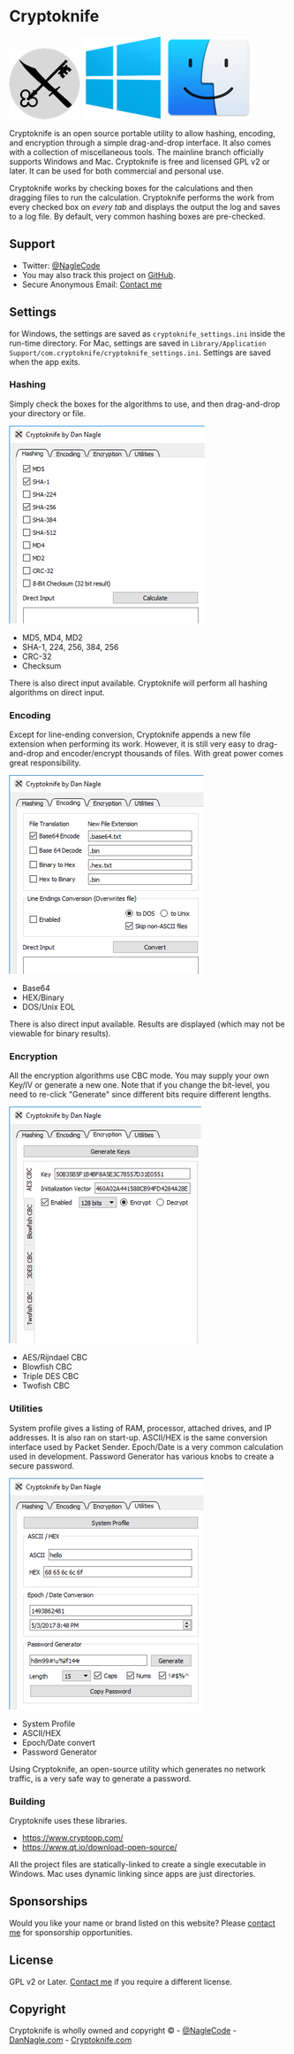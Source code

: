 # Cryptoknife
![Cryptoknife Logo](icon_128x128.png) ![Cryptoknife logo](winlogo150.png) ![Mac logo](maclogo150.png)

Cryptoknife is an open source portable utility to allow hashing, encoding, and encryption through a simple drag-and-drop interface. It also comes with a collection of miscellaneous tools. The mainline branch officially supports Windows and Mac. Cryptoknife is free and licensed GPL v2 or later. It can be used for both commercial and personal use.


Cryptoknife works by checking boxes for the calculations and then dragging files to run the calculation. Cryptoknife performs the work from every checked box on *every tab* and displays the output the log and saves to a log file. By default, very common hashing boxes are pre-checked.




## Support

* Twitter: [@NagleCode](http://twitter.com/naglecode)
* You may also track this project on [GitHub](http://github.com/dannagle/Cryptoknife).
* Secure Anonymous Email: [Contact me](https://cryptoknife.com/contact)

## Settings
for Windows, the settings are saved as `cryptoknife_settings.ini` inside the run-time directory. For Mac, settings are saved in `Library/Application Support/com.cryptoknife/cryptoknife_settings.ini`. Settings are saved when the app exits.


### Hashing
Simply check the boxes for the algorithms to use, and then drag-and-drop your directory or file.

![Cryptoknife Hashing](hashing_tab.png)

* MD5, MD4, MD2
* SHA-1, 224, 256, 384, 256
* CRC-32
* Checksum

There is also direct input available. Cryptoknife will perform all hashing algorithms on direct input.

### Encoding
Except for line-ending conversion, Cryptoknife appends a new file extension when performing its work. However, it is still very easy to drag-and-drop and encoder/encrypt thousands of files. With great power comes great responsibility.

![Cryptoknife Encoding](encoding_tab.png)


  * Base64
  * HEX/Binary
  * DOS/Unix EOL

There is also direct input available. Results are displayed (which may not be viewable for binary results).


### Encryption
All the encryption algorithms use CBC mode. You may supply your own Key/IV or generate a new one. Note that if you change the bit-level, you need to re-click "Generate" since different bits require different lengths.

![Cryptoknife Encoding](encryption_tab.png)

  * AES/Rijndael CBC
  * Blowfish CBC
  * Triple DES CBC
  * Twofish CBC

### Utilities
System profile gives a listing of RAM, processor, attached drives, and IP addresses. It is also ran on start-up. ASCII/HEX is the same conversion interface used by Packet Sender. Epoch/Date is a very common calculation used in development. Password Generator has various knobs to create a secure password.

![Cryptoknife Encoding](utilities_tab.png)

  * System Profile
  * ASCII/HEX
  * Epoch/Date convert
  * Password Generator

Using Cryptoknife, an open-source utility which generates no network traffic, is a very safe way to generate a password.

### Building
Cryptoknife uses these libraries.
* https://www.cryptopp.com/
* https://www.qt.io/download-open-source/

All the project files are statically-linked to create a single executable in Windows. Mac uses dynamic linking since apps are just directories.

## Sponsorships
Would you like your name or brand listed on this website? Please <a href="/contact">contact me</a> for sponsorship opportunities.

## License
GPL v2 or Later. [Contact me](https://cryptoknife.com/contact) if you require a different license.


## Copyright

Cryptoknife is wholly owned and copyright &copy;  -  [@NagleCode](http://twitter.com/NagleCode) - [DanNagle.com](http://DanNagle.com)  -  [Cryptoknife.com](https://cryptoknife.com)
